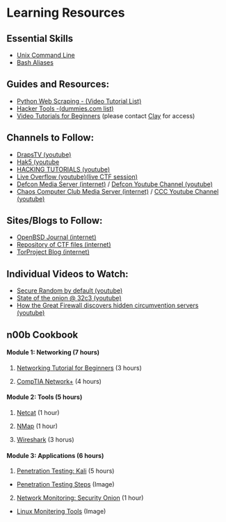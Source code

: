 # Learning Resources

## Essential Skills
- [Unix Command Line](https://www.codecademy.com/learn/learn-the-command-line)
- [Bash Aliases](https://www.digitalocean.com/community/tutorials/an-introduction-to-useful-bash-aliases-and-functions)

## Guides and Resources:
- [Python Web Scraping - (Video Tutorial List)](https://github.com/TylerNakamura/Scrapy-Video-Tutorials)
- [Hacker Tools -(dummies.com list)](http://www.dummies.com/how-to/content/ethical-hackers-guide-to-tools-resources.html)
- [Video Tutorials for Beginners](https://drive.google.com/open?id=0B4zOl8CeWc7Yd2NVUE9OeU15QTg) (please contact [Clay](https://github.com/tylernakamura) for access)

## Channels to Follow:
- [DrapsTV (youtube)](https://www.youtube.com/channel/UCea5cMUa9xNU0kUtbRcTkqA)
- [Hak5 (youtube](https://www.youtube.com/channel/UC3s0BtrBJpwNDaflRSoiieQ)
- [HACKING TUTORIALS (youtube)](https://www.youtube.com/channel/UCbsn2kQwNxcIzHwbdDjzehA)
- [Live Overflow (youtube)(live CTF session)](https://www.youtube.com/channel/UClcE-kVhqyiHCcjYwcpfj9w)
- [Defcon Media Server (internet)](https://media.defcon.org/) / [Defcon Youtube Channel (youtube)](https://www.youtube.com/user/DEFCONConference)
- [Chaos Computer Club Media Server (internet)](https://media.ccc.de/) / [CCC Youtube Channel (youtube)](https://www.youtube.com/user/CCCen)

## Sites/Blogs to Follow:
- [OpenBSD Journal (internet)](http://undeadly.org/cgi?action=front)
- [Repository of CTF files (internet)](http://shell-storm.org/repo/CTF/)
- [TorProject Blog (internet)](https://blog.torproject.org/)

## Individual Videos to Watch:
- [Secure Random by default (youtube)](https://www.youtube.com/watch?v=xneBjc8z0DE)
- [State of the onion @ 32c3 (youtube)](https://www.youtube.com/watch?v=EXEUE__ap08)
- [How the Great Firewall discovers hidden circumvention servers (youtube)](https://www.youtube.com/watch?v=NgYdmRR7JtY)

## n00b Cookbook

#### Module 1: Networking (7 hours)

1. [Networking Tutorial for Beginners](https://www.youtube.com/watch?v=xpXhudbsrr8 "Networking") (3 hours)

2. [CompTIA Network+](https://www.youtube.com/watch?v=vrh0epPAC5w "Network+") (4 hours)


#### Module 2: Tools (5 hours)

1. [Netcat](https://www.youtube.com/playlist?list=PLW5y1tjAOzI1v-RQ8rAftvqKawXQR87eL "Netcat") (1 hour)

2. [NMap](https://www.youtube.com/playlist?list=PLW5y1tjAOzI0ZLv7YfQtToQmc0yVDfkKO "NMap") (1 hour)

3. [Wireshark](https://www.youtube.com/playlist?list=PLW5y1tjAOzI30OkWG_rhUstdJTk1FgU2W "Wireshark") (3 horus)


#### Module 3: Applications (6 hours)

1. [Penetration Testing: Kali](https://www.youtube.com/watch?v=7nF2BAfWUEg "Pen Test") (5 hours)
 * [Penetration Testing Steps](https://mywebclasses.files.wordpress.com/2014/07/pentest.png?w=593 "Steps") (Image)

2. [Network Monitoring: Security Onion](https://www.youtube.com/playlist?list=PLMN5wm-C5YjyieO63g8LbaiWTSJRj0DBe) (1 hour)
 * [Linux Monitering Tools](http://ls.pwd.io/wp-content/uploads/2013/06/ss2.png) (Image)
